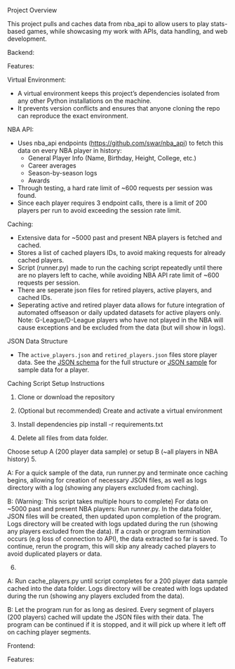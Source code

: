 Project Overview

This project pulls and caches data from nba_api to allow users to play stats-based games, while showcasing my work with APIs, data handling, and web development.


Backend:




Features:

Virtual Environment:

- A virtual environment keeps this project’s dependencies isolated from any other Python installations on the machine.
- It prevents version conflicts and ensures that anyone cloning the repo can reproduce the exact environment.

NBA API:

- Uses nba_api endpoints (https://github.com/swar/nba_api) to fetch this data on every NBA player in history:
    - General Player Info (Name, Birthday, Height, College, etc.)
    - Career averages
    - Season-by-season logs
    - Awards
- Through testing, a hard rate limit of ~600 requests per session was found.
- Since each player requires 3 endpoint calls, there is a limit of 200 players per run to avoid exceeding the session rate limit.

Caching:

- Extensive data for ~5000 past and present NBA players is fetched and cached.
- Stores a list of cached players IDs, to avoid making requests for already cached players.
- Script (runner.py) made to run the caching script repeatedly until there are no players left to cache, while avoiding NBA API rate limit of ~600 requests per session.
- There are seperate json files for retired players, active players, and cached IDs. 
- Seperating active and retired player data allows for future integration of automated offseason or daily updated datasets for active players only.
Note: G-League/D-League players who have not played in the NBA will cause exceptions and be excluded from the data (but will show in logs).

JSON Data Structure

- The `active_players.json` and `retired_players.json` files store player data. See the [JSON schema](/docs/players_schema.md) for the full structure or [JSON sample](/docs/player_sample.json) for sample data for a player.



Caching Script Setup Instructions

1. Clone or download the repository 

2. (Optional but recommended) Create and activate a virtual environment 

3. Install dependencies
pip install -r requirements.txt

4. Delete all files from data folder. 

Choose setup A (200 player data sample) or setup B (~all players in NBA history)
5. 

A: For a quick sample of the data, run runner.py and terminate once caching begins, allowing for creation of necessary JSON files, as well as logs directory with a log (showing any players excluded from caching). 

B: (Warning: This script takes multiple hours to complete) For data on ~5000 past and present NBA players: Run runner.py. In the data folder, JSON files will be created, then updated upon completion of the program. Logs directory will be created with logs updated during the run (showing any players excluded from the data). If a crash or program termination occurs (e.g loss of connection to API), the data extracted so far is saved. To continue, rerun the program, this will skip any already cached players to avoid duplicated players or data.

6. 

A: Run cache_players.py until script completes for a 200 player data sample cached into the data folder. Logs directory will be created with logs updated during the run (showing any players excluded from the data).

B: Let the program run for as long as desired. Every segment of players (200 players) cached will update the JSON files with their data. The program can be continued if it is stopped, and it will pick up where it left off on caching player segments.


Frontend: 


Features: